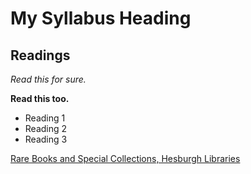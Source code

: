 # My Syllabus Heading

## Readings

*Read this for sure.*

**Read this too.**

- Reading 1
- Reading 2
- Reading 3

[Rare Books and Special Collections, Hesburgh Libraries](https://rarebooks.library.nd.edu/ "Rare Books and Special Collections link")



